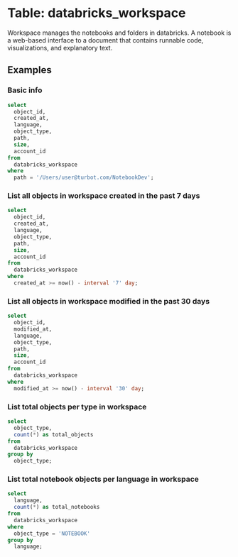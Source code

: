# Table: databricks_workspace

Workspace manages the notebooks and folders in databricks. A notebook is a web-based interface to a document that contains runnable code, visualizations, and explanatory text.

## Examples

### Basic info

```sql
select
  object_id,
  created_at,
  language,
  object_type,
  path,
  size,
  account_id
from
  databricks_workspace
where
  path = '/Users/user@turbot.com/NotebookDev';
```

### List all objects in workspace created in the past 7 days

```sql
select
  object_id,
  created_at,
  language,
  object_type,
  path,
  size,
  account_id
from
  databricks_workspace
where
  created_at >= now() - interval '7' day;
```

### List all objects in workspace modified in the past 30 days

```sql
select
  object_id,
  modified_at,
  language,
  object_type,
  path,
  size,
  account_id
from
  databricks_workspace
where
  modified_at >= now() - interval '30' day;
```

### List total objects per type in workspace

```sql
select
  object_type,
  count(*) as total_objects
from
  databricks_workspace
group by
  object_type;
```

### List total notebook objects per language in workspace

```sql
select
  language,
  count(*) as total_notebooks
from
  databricks_workspace
where
  object_type = 'NOTEBOOK'
group by
  language;
```